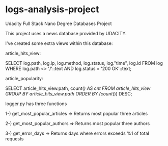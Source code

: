 # logs-analysis-project
Udacity Full Stack Nano Degree Databases Project

This project uses a news database provided by UDACITY.

I've created some extra views within this database:

 article_hits_view:

 SELECT log.path,
    log.ip,
    log.method,
    log.status,
    log."time",
    log.id
   FROM log
  WHERE log.path <> '/'::text AND log.status = '200 OK'::text;

 article_popularity:

 SELECT article_hits_view.path,
    count(*) AS cnt
   FROM article_hits_view
  GROUP BY article_hits_view.path
  ORDER BY (count(*)) DESC;


logger.py has three functions

1-) get_most_popular_articles => Returns most popular three articles

2-) get_most_popular_authors => Returns most popular three authors

3-) get_error_days => Returns days where errors exceeds %1 of total requests